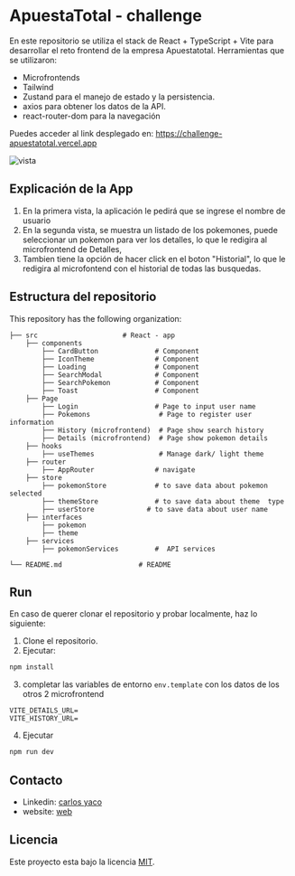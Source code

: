 
# ApuestaTotal - challenge

En este repositorio se utiliza el stack de React + TypeScript + Vite para desarrollar el reto frontend de la empresa Apuestatotal.
Herramientas que se utilizaron:
- Microfrontends
- Tailwind
- Zustand para el manejo de estado y la persistencia.
- axios para obtener los datos de la API.
- react-router-dom para la navegación

Puedes acceder al link desplegado en: https://challenge-apuestatotal.vercel.app

![vista ](https://drive.google.com/file/d/1NrVyHGDRqp2y9aFrhVzJ24l-yvVSVE1z/view?usp=drive_link)

## Explicación de la App

1. En la primera vista, la aplicación le pedirá que se ingrese el nombre de usuario 
2. En la segunda vista, se muestra un listado de los pokemones, puede seleccionar un pokemon para ver los detalles, lo que le redigira al microfrontend de Detalles,
3. Tambien tiene la opción de hacer click en  el boton "Historial", lo que le redigira al microfontend con el historial de todas las busquedas.


## Estructura del repositorio

This repository has the following  organization:

    ├── src                     # React - app
        ├── components
            ├── CardButton              # Component
            ├── IconTheme               # Component
            ├── Loading                 # Component
            ├── SearchModal             # Component
            ├── SearchPokemon           # Component
            ├── Toast                   # Component
        ├── Page
            ├── Login                   # Page to input user name
            ├── Pokemons                 # Page to register user information
            ├── History (microfrontend)  # Page show search history
            ├── Details (microfrontend)  # Page show pokemon details
        ├── hooks
            ├── useThemes                # Manage dark/ light theme
        ├── router
            ├── AppRouter               # navigate
        ├── store
            ├── pokemonStore            # to save data about pokemon selected
            ├── themeStore              # to save data about theme  type
            ├── userStore             # to save data about user name
        ├── interfaces
            ├── pokemon                  
            ├── theme                  
        ├── services
            ├── pokemonServices         #  API services 
            
    └── README.md                   # README

## Run

En caso de querer clonar el repositorio y probar localmente, haz lo siguiente:

1. Clone el repositorio.
2. Ejecutar:

```bash
npm install
```

3.  completar las variables de entorno `env.template` con los datos de los otros 2 microfrontend
```
VITE_DETAILS_URL=
VITE_HISTORY_URL=
```
4. Ejecutar

```bash
npm run dev
```

## Contacto
* Linkedin: [carlos yaco](https://www.linkedin.com/in/carlos-yaco-tincusi/)
* website: [web](https://yacodev.com)

##  Licencia
Este proyecto esta bajo la licencia [MIT](/LICENCE).
